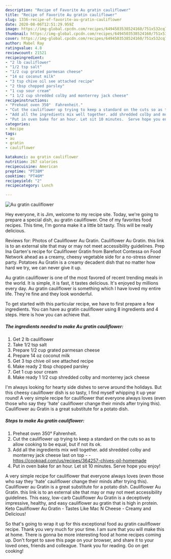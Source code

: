```yaml
---
description: "Recipe of Favorite Au gratin cauliflower"
title: "Recipe of Favorite Au gratin cauliflower"
slug: 1336-recipe-of-favorite-au-gratin-cauliflower
date: 2020-08-06T12:51:29.959Z
image: https://img-global.cpcdn.com/recipes/6494503538524160/751x532cq70/au-gratin-cauliflower-recipe-main-photo.jpg
thumbnail: https://img-global.cpcdn.com/recipes/6494503538524160/751x532cq70/au-gratin-cauliflower-recipe-main-photo.jpg
cover: https://img-global.cpcdn.com/recipes/6494503538524160/751x532cq70/au-gratin-cauliflower-recipe-main-photo.jpg
author: Mabel Ray
ratingvalue: 4.8
reviewcount: 21521
recipeingredient:
- "2 lb cauliflower"
- "1/2 tsp salt"
- "1/2 cup grated parmesan cheese"
- "14 oz coconut milk"
- "3 tsp chive oil see attached recipe"
- "2 tbsp chopped parsley"
- "1 cup sour cream"
- "1 1/2 cup shredded colby and monterrey jack cheese"
recipeinstructions:
- "Preheat oven 350°  Fahrenheit."
- "Cut the cauliflower up trying to keep a standard on the cuts so as to allow cooking to be equal, but if not its ok."
- "Add all the ingredients mix well together. add shredded colby and monterrey jack cheese last on top  https://cookpad.com/us/recipes/364257-chives-oil-homemade"
- "Put in oven bake for an hour. Let sit 10 minutes.  Serve hope you enjoy!"
categories:
- Recipe
tags:
- au
- gratin
- cauliflower

katakunci: au gratin cauliflower 
nutrition: 267 calories
recipecuisine: American
preptime: "PT38M"
cooktime: "PT46M"
recipeyield: "2"
recipecategory: Lunch

---
```



![Au gratin cauliflower](https://img-global.cpcdn.com/recipes/6494503538524160/751x532cq70/au-gratin-cauliflower-recipe-main-photo.jpg)

Hey everyone, it is Jim, welcome to my recipe site. Today, we're going to prepare a special dish, au gratin cauliflower. One of my favorites food recipes. This time, I'm gonna make it a little bit tasty. This will be really delicious.

Reviews for: Photos of Cauliflower Au Gratin. Cauliflower Au Gratin. this link is to an external site that may or may not meet accessibility guidelines. Prep Ina Garten&#39;s recipe for Cauliflower Gratin from Barefoot Contessa on Food Network ahead as a creamy, cheesy vegetable side for a no-stress dinner party. Potatoes Au Gratin is a creamy decadent dish that no matter how hard we try, we can never give it up.

Au gratin cauliflower is one of the most favored of recent trending meals in the world. It is simple, it is fast, it tastes delicious. It's enjoyed by millions every day. Au gratin cauliflower is something which I have loved my entire life. They're fine and they look wonderful.


To get started with this particular recipe, we have to first prepare a few ingredients. You can have au gratin cauliflower using 8 ingredients and 4 steps. Here is how you can achieve that.

<!--inarticleads1-->

##### The ingredients needed to make Au gratin cauliflower:

1. Get 2 lb cauliflower
1. Take 1/2 tsp salt
1. Prepare 1/2 cup grated parmesan cheese
1. Prepare 14 oz coconut milk
1. Get 3 tsp chive oil see attached recipe
1. Make ready 2 tbsp chopped parsley
1. Get 1 cup sour cream
1. Make ready 1 1/2 cup shredded colby and monterrey jack cheese


I&#39;m always looking for hearty side dishes to serve around the holidays. But this cheesy cauliflower dish is so tasty, I find myself whipping it up year round! A very simple recipe for cauliflower that everyone always loves (even those who say they &#39;hate&#39; cauliflower change their minds after trying this). Cauliflower au Gratin is a great substitute for a potato dish. 

<!--inarticleads2-->

##### Steps to make Au gratin cauliflower:

1. Preheat oven 350°  Fahrenheit.
1. Cut the cauliflower up trying to keep a standard on the cuts so as to allow cooking to be equal, but if not its ok.
1. Add all the ingredients mix well together. add shredded colby and monterrey jack cheese last on top -  - https://cookpad.com/us/recipes/364257-chives-oil-homemade
1. Put in oven bake for an hour. Let sit 10 minutes.  Serve hope you enjoy!


A very simple recipe for cauliflower that everyone always loves (even those who say they &#39;hate&#39; cauliflower change their minds after trying this). Cauliflower au Gratin is a great substitute for a potato dish. Cauliflower Au Gratin. this link is to an external site that may or may not meet accessibility guidelines. This easy, low-carb Cauliflower Au Gratin is a deceptively impressive, healthy, and easy cauliflower au gratin that is high in protein. Keto Cauliflower Au Gratin - Tastes Like Mac N Cheese - Creamy and Delicious! 

So that's going to wrap it up for this exceptional food au gratin cauliflower recipe. Thank you very much for your time. I am sure that you will make this at home. There is gonna be more interesting food at home recipes coming up. Don't forget to save this page on your browser, and share it to your loved ones, friends and colleague. Thank you for reading. Go on get cooking!
